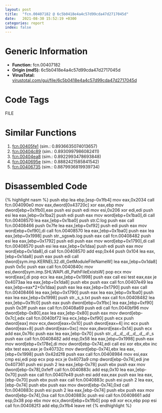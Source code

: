 ```yaml
---
layout: post
title:  "fcn.00407182 @ 6c5b0418e4a4c57d99cda47d2717045d"
date:   2021-08-30 15:52:19 +0300
categories: report
index: false
---
```


# Generic Information
- **Function:** fcn.00407182
- **Origin (md5):** 6c5b0418e4a4c57d99cda47d2717045d
- **VirusTotal:** [virustotal.com/gui/file/6c5b0418e4a4c57d99cda47d2717045d][virustotal_ref]

# Code Tags
<span class="tag" id="FILE">FILE</span>


# Similar Functions

1. [fcn.00405fe1][similar_1_ref] (sim.: 0.8936635074013657)
2. [fcn.00404c89][similar_2_ref] (sim.: 0.8930997986082411)
3. [fcn.00404ea8][similar_3_ref] (sim.: 0.8922993478693848)
4. [fcn.0040695e][similar_4_ref] (sim.: 0.8882421585841542)
5. [fcn.00406735][similar_5_ref] (sim.: 0.8879936819939734)


# Disassembled Code

{% highlight nasm %}
push ebp
lea ebp,[esp-0x1fb4]
mov eax,0x2034
call fcn.004090e0
mov eax,dword[0x43720c]
xor eax,ebp
mov dword[ebp+0x1fb0],eax
push esi
push edi
mov esi,0x206
xor edi,edi
push esi
lea eax,[ebp+0x1ba2]
push edi
push eax
mov word[ebp+0x1ba0],di
call fcn.00408570
lea eax,[ebp+0x1ba0]
push str.C:log
push eax
call fcn.00408466
push 0x7fe
lea eax,[ebp+0xf92]
push edi
push eax
mov word[ebp+0xf90],di
call fcn.00408570
lea eax,[ebp+0x1ba0]
push eax
lea eax,[ebp+0x1998]
push str._sgswb.log
push eax
call fcn.00408482
push esi
lea eax,[ebp+0x1792]
push edi
push eax
mov word[ebp+0x1790],di
call fcn.00408570
push esi
lea eax,[ebp+0x1daa]
push edi
push eax
mov word[ebp+0x1da8],di
call fcn.00408570
add esp,0x44
push 0x104
lea eax,[ebp+0x1da8]
push eax
push edi
call dword[sym.imp.KERNEL32.dll_GetModuleFileNameW]
lea eax,[ebp+0x1da8]
push 0x5c
push eax
call fcn.0040840c
mov esi,dword[sym.imp.SHLWAPI.dll_PathFileExistsW]
pop ecx
mov word[eax],di
pop ecx
lea eax,[ebp+0x1998]
push eax
call esi
test eax,eax
je 0x4073aa
lea eax,[ebp+0x1da8]
push ebx
push eax
call fcn.00407e49
lea eax,[ebp+eax*2+0x1daa]
push eax
lea eax,[ebp+0x1790]
push eax
call fcn.00408466
lea eax,[ebp+0x1790]
push eax
lea eax,[ebp+0x1ba0]
push eax
lea eax,[ebp+0x1998]
push str._s_s.txt
push eax
call fcn.00408482
lea eax,[ebp+0x1fc0]
push eax
push dword[ebp+0x1fbc]
lea eax,[ebp+0xf90]
push 0x3ff
push eax
call fcn.00408a69
push edi
call fcn.0040bf96
mov dword[ebp-0x80],eax
lea eax,[ebp-0x80]
push eax
mov dword[ebp-0x7c],edx
call fcn.0040bf72
lea ecx,[ebp+0xf90]
push ecx
push dword[eax]
mov ecx,dword[eax+0x10]
push dword[eax+4]
inc ecx
push dword[eax+8]
push dword[eax+0xc]
mov eax,dword[eax+0x14]
push ecx
add eax,0x76c
push eax
lea eax,[ebp-0x70]
push str.__d__d__d__d__d__d_:_s
push eax
call fcn.00408482
add esp,0x58
lea eax,[ebp+0x1998]
push eax
mov word[ebp+0x178e],di
mov dword[ebp-0x74],edi
call esi
xor ebx,ebx
inc ebx
test eax,eax
je 0x40732c
mov dword[ebp-0x74],ebx
lea eax,[ebp+0x1998]
push 0x42d2f8
push eax
call fcn.00408984
mov esi,eax
cmp esi,edi
pop ecx
pop ecx
je 0x4073a9
cmp dword[ebp-0x74],edi
jne 0x407361
push esi
push 2
lea eax,[ebp-0x78]
push ebx
push eax
mov dword[ebp-0x78],0xfeff
call fcn.0040883c
add esp,0x10
lea eax,[ebp-0x70]
push eax
call fcn.00407e49
push esi
add eax,eax
push eax
lea eax,[ebp-0x70]
push ebx
push eax
call fcn.0040883c
push esi
push 2
lea eax,[ebp-0x74]
push ebx
push eax
mov dword[ebp-0x74],0xd
call fcn.0040883c
push esi
push 2
lea eax,[ebp-0x74]
push ebx
push eax
mov dword[ebp-0x74],0xa
call fcn.0040883c
push esi
call fcn.00408661
add esp,0x38
pop ebx
mov ecx,dword[ebp+0x1fb0]
pop edi
xor ecx,ebp
pop esi
call fcn.004082f3
add ebp,0x1fb4
leave
ret
{% endhighlight %}


[similar_1_ref]: /report/fcn.00405fe1@6c5b0418e4a4c57d99cda47d2717045d
[similar_2_ref]: /report/fcn.00404c89@6c5b0418e4a4c57d99cda47d2717045d
[similar_3_ref]: /report/fcn.00404ea8@6c5b0418e4a4c57d99cda47d2717045d
[similar_4_ref]: /report/fcn.0040695e@6c5b0418e4a4c57d99cda47d2717045d
[similar_5_ref]: /report/fcn.00406735@6c5b0418e4a4c57d99cda47d2717045d
[virustotal_ref]: https://www.virustotal.com/gui/file/6c5b0418e4a4c57d99cda47d2717045d
